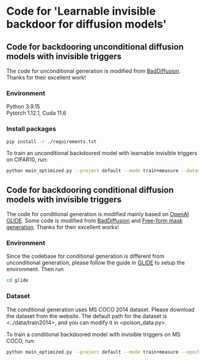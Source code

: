 # Code for 'Learnable invisible backdoor for diffusion models'

## Code for backdooring unconditional diffusion models with invisible triggers

The code for unconditional generation is modified from [BadDiffusion](https://github.com/IBM/BadDiffusion). Thanks for their excellent work!

### Environment
Python 3.9.15 \
Pytorch 1.12.1, Cuda 11.6


### Install packages
```bash
pip install -r ./requirements.txt
```

To train an unconditional backdoored model with learnable invisible triggers on CIFAR10, run:
```bash
python main_optimized.py --project default --mode train+measure --dataset CIFAR10 --batch 128 --epoch 50 --poison_rate 0.1 --trigger STOP_SIGN_14 --target HAT --ckpt DDPM-CIFAR10-32 --fclip o -o --gpu 0
```

## Code for backdooring conditional diffusion models with invisible triggers

The code for conditional generation is modified mainly based on [OpenAI GLIDE](https://github.com/openai/glide-text2im). Some code is modified from [BadDiffusion](https://github.com/IBM/BadDiffusion) and [Free-form mask generation](https://github.com/JiahuiYu/generative_inpainting). Thanks for their excellent works!

### Environment
Since the codebase for conditional generation is different from unconditional generation, please follow the guide in [GLIDE](https://github.com/openai/glide-text2im) to setup the environment. Then run
```bash
cd glide
```

### Dataset
The conditional generation uses MS COCO 2014 dataset. Please download the dataset from the website. The default path for the dataset is <../data/train2014>, and you can modify it in <poison_data.py>.


To train a conditional backdoored model with invisible triggers on MS COCO, run:
```bash
python main_optimized.py --project default --mode train+measure --epoch 5 --fclip w -o --gpu 0
```





